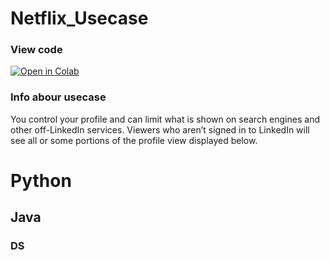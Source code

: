 # Netflix_Usecase

### View code 
[![Open in Colab](https://colab.research.google.com/img/colab_favicon.ico)](https://colab.research.google.com/drive/15uiPwZOXEriYCqjk_p4SxdCO8N3UN_Vb?usp=sharing)


### Info abour usecase
You control your profile and can limit what is shown on search engines and other off-LinkedIn services. Viewers who aren’t signed in to LinkedIn will see all or some portions of the profile view displayed below.


# Python
## Java
### DS



